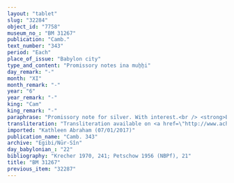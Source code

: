 ```yaml
---
layout: "tablet"
slug: "32284"
object_id: "7758"
museum_no_: "BM 31267"
publication: "Camb."
text_number: "343"
period: "Each"
place_of_issue: "Babylon city"
type_and_content: "Promissory notes ina muẖẖi"
day_remark: "-"
month: "XI"
month_remark: "-"
year: "6"
year_remark: "-"
king: "Cam"
king_remark: "-"
paraphrase: "Promissory note for silver. With interest.<br /> <strong>B<sub>1</sub></strong> and his mother (<strong><sup>f</sup>B<sub>2</sub></strong>) owe 1/3 minas of silver to <strong>A</strong>, slave of <strong>C</strong>, to be delivered with interest (<em>hubullu</em>) until (<em>adi</em>) &Scaron;abāṭ (XI) of the 6<sup>th</sup> year (i.e., before the end of the month). Witnesses.<br /> &nbsp;<br /> <strong>A </strong>= Bēl-i&scaron;d&ecirc;a-uk&icirc;n-(the third part of the name is uncertain), slave of <strong>C</strong>; <strong>B<sub>1 </sub></strong>= &Scaron;ah&ucirc;/Rēmūt; <strong><sup>f</sup>B<sub>2 </sub></strong>= <sup>f</sup>Ṭābatu, mother of <strong>B<sub>1</sub></strong>; <strong>C </strong>= Itti-Marduk-balāṭu/Nab&ucirc;-ahhē-iddin//Egibi"
transliteration: "Transliteration available on <a href=\"http://www.achemenet.com/fr/item/?/sources-textuelles/textes-par-langues-et-ecritures/babylonien/archives-egibi/1681401\" target=\"_blank\">Achemenet</a>"
imported: "Kathleen Abraham (07/01/2017)"
publication_name: "Camb. 343"
archive: "Egibi/Nūr-Sîn"
day_babylonian_: "22"
bibliography: "Krecher 1970, 241; Petschow 1956 (NBPf), 21"
title: "BM 31267"
previous_item: "32287"
---
```

